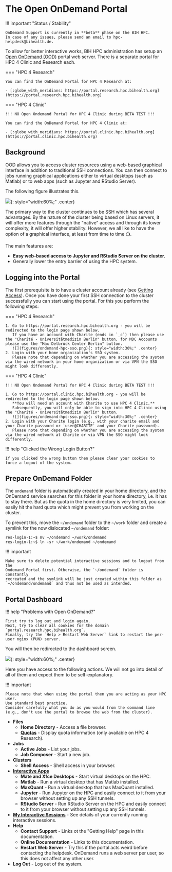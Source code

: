 # The Open OnDemand Portal

!!! important "Status / Stability"

    OnDemand Support is currently in **beta** phase on the BIH HPC.
    In case of any issues, please send an email to hpc-helpdesk@bihealth.de.

To allow for better interactive works, BIH HPC administration has setup an  [Open OnDemand (OOD)](https://openondemand.org/) portal web server.
There is a separate portal for HPC 4 Clinic and Research each.

=== "HPC 4 Research"

    You can find the OnDemand Portal for HPC 4 Research at:

    - [:globe_with_meridians: https://portal.research.hpc.bihealth.org](https://portal.research.hpc.bihealth.org)

=== "HPC 4 Clinic"

    !!! NO Open Ondemand Portal for HPC 4 Clinic during BETA TEST !!!

    You can find the OnDemand Portal for HPC 4 Clinic at:

    - [:globe_with_meridians: https://portal.clinic.hpc.bihealth.org](https://portal.clinic.hpc.bihealth.org)

## Background

OOD allows you to access cluster resources using a web-based graphical interface in addition to traditional SSH connections.
You can then connect to jobs running graphical applications either to virtual desktops (such as Matlab) or to web apps (such as Jupyter and RStudio Server).

The following figure illustrates this.

![](figures/ondemand-overview.png){: style="width:60%;" .center}

The primary way to the cluster continues to be SSH which has several advantages.
By the nature of the cluster being based on Linux servers, it will offer more features through the "native" access and through its lower complexity, it will offer higher stability.
However, we all like to have the option of a graphical interface, at least from time to time :tv:.

The main features are:

- **Easy web-based access to Jupyter and RStudio Server on the cluster.**
- Generally lower the entry barrier of using the HPC system.

## Logging into the Portal

The first prerequisite is to have a cluster account already (see [Getting Access](../admin/getting-access/)).
Once you have done your first SSH connection to the cluster successfully you can start using the portal.
For this you perform the following steps:

=== "HPC 4 Research"

    1. Go to https://portal.research.hpc.bihealth.org - you will be redirected to the login page shown below.
       If you have an account with Charite (ends in `_c`) then please use the "Charité - Universitätmedizin Berlin" button, for MDC Accounts please use the "Max Delbrück Center Berlin" button.
       ![](figures/ondemand-hpc-sso.png){: style="width:30%;" .center}
    2. Login with your home organization's SSO system.
       Please note that depending on whether you are accessing the system via the wired network in your home organization or via VPN the SSO might look differently.

=== "HPC 4 Clinic"

    !!! NO Open Ondemand Portal for HPC 4 Clinic during BETA TEST !!!

    1. Go to https://portal.clinic.hpc.bihealth.org - you will be redirected to the login page shown below.
       **You will need an account with Charite to use HPC 4 Clinic.**
       Subsequently, you will only be able to sign into HPC 4 Clinic using the "Charité - Universitätmedizin Berlin" button.
       ![](figures/ondemand-hpc-sso.png){: style="width:30%;" .center}
    2. Login with your Charite login (e.g., with your charite email and your Charite password or `user@CHARITE` and your Charite password).
       Please note that depending on whether you are accessing the system via the wired network at Charite or via VPN the SSO might look differently.

!!! help "Clicked the Wrong Login Button?"

    If you clicked the wrong button then please clear your cookies to force a logout of the system.

## Prepare OnDemand Folder

The `ondemand` folder is automatically created in your home directory, and the
OnDemand service searches for this folder in your home directory, i.e. it has
to stay there. But as the quota in the home directory is very limited, you can
easily hit the hard quota which might prevent you from working on the cluster.

To prevent this, move the `~/ondemand` folder to the `~/work` folder and create
a symlink for the now dislocated `~/ondemand` folder:

```
res-login-1:~$ mv ~/ondemand ~/work/ondemand
res-login-1:~$ ln -sr ~/work/ondemand ~/ondemand
```

!!! important

    Make sure to delete potential interactive sessions and to logout from the
    Ondemand Portal first. Otherwise, the `~/ondemand` folder is constantly
    recreated and the symlink will be just created within this folder as
    `~/ondemand/ondemand` and thus not be used as intended.

## Portal Dashboard

!!! help "Problems with Open OnDemand?"

    First try to log out and login again.
    Next, try to clear all cookies for the domain `portal.research.hpc.bihealth.org`.
    Finally, try the `Help > Restart Web Server` link to restart the per-user nginx (PUN) server.

You will then be redirected to the dashboard screen.

![](figures/ondemand-dashboard.png){: style="width:60%;" .center}

Here you have access to the following actions.
We will not go into detail of all of them and expect them to be self-explanatory.

!!! important

    Please note that when using the portal then you are acting as your HPC user.
    Use standard best practice.
    Consider carefully what you do as you would from the command line (e.g., don't use the portal to browse the web from the cluster).

- **Files**
    - **Home Directory** - Access a file browser.
    - [**Quotas**](../quotas) - Display quota information (only available on HPC 4 Research).
- **Jobs**
    - **Active Jobs** - List your jobs.
    - **Job Composer** - Start a new job.
- **Clusters**
    - **Shell Access** - Shell access in your browser.
- [**Interactive Apps**](../interactive)
    - **Mate and Xfce Desktops** - Start virtual desktops on the HPC.
    - **Matlab** - Run a virtual desktop that has Matlab installed.
    - **MaxQuant** - Run a virtual desktop that has MaxQuant installed.
    - **Jupyter** - Run Jupyter on the HPC and easily connect to it from your browser without setting up any SSH tunnels.
    - **RStudio Server** - Run RStudio Server on the HPC and easily connect to it from your browser without setting up any SSH tunnels.
- [**My Interactive Sessions**](../interactive) - See details of your currently running interactive sessions.
- **Help**
    - **Contact Support** - Links ot the "Getting Help" page in this documentation.
    - **Online Documentation** - Links to this documentation.
    - **Restart Web Server** - Try this if the portal acts weird before contacting the helpdesk. OnDemand runs a web server per user, so this does not affect any other user.
- **Log Out** - Log out of the system.
